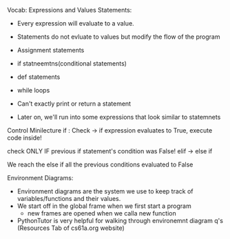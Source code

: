 Vocab: Expressions and Values
Statements:
- Every expression will evaluate to a value.
- Statements do not evluate to values but modify the flow of the program
- 	Assignment statements
- 	if statneemtns(conditional statements)
- 	def statements
- 	while loops

- Can't exactly print or return a statement
- Later on, we'll run into some expressions that look similar to statemnets

Control Minilecture
if <condition>:
	<body of code>
Check <condition> -> if expression evaluates to True, execute code inside!

check <condition> ONLY IF previous if statement's condition was False!
elif -> else if <cond>

We reach the else if all the previous conditions evaluated to False

Environment Diagrams:
- Environment diagrams are the system we use to keep track of variables/functions and their values.
- We start off in the global frame when we first start a program
	- new frames are opened when we calla  new function
- PythonTutor is very helpful for walking through environemnt diagram q's
(Resources Tab of cs61a.org website)


